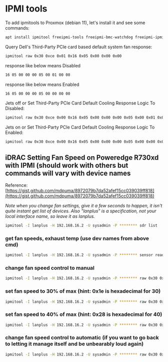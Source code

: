 # IPMI tools

To add ipmitools to Proxmox (debian 11), let's install it and see some commands:

```bash
apt install ipmitool freeipmi-tools freeipmi-bmc-watchdog freeipmi-ipmidetect lm-sensors fancontrol read-edid i2c-tools python-smbus
 ```

Query Dell's Third-Party PCIe card based default system fan response:

```bash
ipmitool raw 0x30 0xce 0x01 0x16 0x05 0x00 0x00 0x00
```

response like below means Disabled

```bash
16 05 00 00 00 05 00 01 00 00
```

response like below means Enabled

```bash
16 05 00 00 00 05 00 00 00 00
```

Jets off or Set Third-Party PCIe Card Default Cooling Response Logic To Disabled:

```bash
ipmitool raw 0x30 0xce 0x00 0x16 0x05 0x00 0x00 0x00 0x05 0x00 0x01 0x00 0x00 
```

Jets on or Set Third-Party PCIe Card Default Cooling Response Logic To Enabled:

```bash
ipmitool raw 0x30 0xce 0x00 0x16 0x05 0x00 0x00 0x00 0x05 0x00 0x00 0x00 0x00
```

## iDRAC Setting Fan Speed on Poweredge R730xd with IPMI (should work with others but commands will vary with device names

Reference: [https://gist.github.com/mdpuma/8972079b7da52afef15cc039039ff818](https://gist.github.com/mdpuma/8972079b7da52afef15cc039039ff818)

_Note when you change fan settings, give it a few seconds to happen, it isn't quite instant
get list of devices.  Also "lanplus" is a specification, not your local interface name, so leave it as lanplus._

```bash
ipmitool -I lanplus -H 192.168.16.2 -U sysadmin -P ******** sdr list
```

### get fan speeds, exhaust temp  (use dev names from above cmd)

```bash
ipmitool -I lanplus -H 192.168.16.2 -U sysadmin -P ******** sensor reading "Fan1 RPM" "Fan2 RPM" "Fan3 RPM" "Fan4 RPM" "Fan5 RPM" "Fan6 RPM" "Exhaust Temp"
```

### change fan speed control to manual

```bash
ipmitool -I lanplus -H 192.168.16.2 -U sysadmin -P ******** raw 0x30 0x30 0x01 0x00
```

### set fan speed to 30% of max (hint: 0x1e is hexadecimal for 30)

```bash
ipmitool -I lanplus -H 192.168.16.2 -U sysadmin -P ******** raw 0x30 0x30 0x02 0xff 0x1e
```

### set fan speed to 40% of max (hint: 0x28 is hexadecimal for 40)

```bash
ipmitool -I lanplus -H 192.168.16.2 -U sysadmin -P ******** raw 0x30 0x30 0x02 0xff 0x28
```

### change fan speed control to automatic (if you want to go back to letting it manage itself and be unbearably loud again)

```bash
ipmitool -I lanplus -H 192.168.16.2 -U sysadmin -P ******** raw 0x30 0x30 0x01 0x01
```
